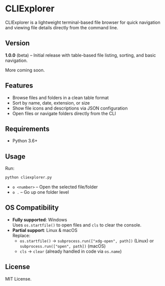 # CLIExplorer

CLIExplorer is a lightweight terminal-based file browser for quick navigation and viewing file details directly from the command line.

## Version
**1.0.0** (beta) – Initial release with table-based file listing, sorting, and basic navigation.

More coming soon.

## Features
- Browse files and folders in a clean table format
- Sort by name, date, extension, or size
- Show file icons and descriptions via JSON configuration
- Open files or navigate folders directly from the CLI

## Requirements
- Python 3.6+

## Usage
Run:
```bash
python cliexplorer.py
```

- `o <number>` – Open the selected file/folder
- `o .` – Go up one folder level

## OS Compatibility
- **Fully supported**: Windows  
  Uses `os.startfile()` to open files and `cls` to clear the console.
- **Partial support**: Linux & macOS  
  Replace:
  - `os.startfile()` → `subprocess.run(["xdg-open", path])` (Linux) or `subprocess.run(["open", path])` (macOS)
  - `cls` → `clear` (already handled in code via `os.name`)


## License
MIT License.
